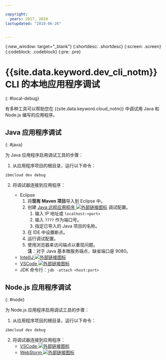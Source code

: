 ```yaml
---

copyright:
  years: 2017, 2018
lastupdated: "2018-06-26"


---
```

{:new_window: target="_blank"}
{:shortdesc: .shortdesc}
{:screen: .screen}
{:codeblock: .codeblock}
{:pre: .pre}

# {{site.data.keyword.dev_cli_notm}} CLI 的本地应用程序调试
{: #local-debug}

有多种工具可以帮助您在 {{site.data.keyword.cloud_notm}} 中调试用 Java 和 Node.js 编写的应用程序。

## Java 应用程序调试
{: #java}

为 Java 应用程序启用调试工具的步骤：

1. 从应用程序项目的根目录，运行以下命令：

```
ibmcloud dev debug
```

2. 将调试器连接到应用程序：

	* Eclipse
      1. 将**现有 Maven 项目**导入到 Eclipse 中。
      2. 创建 [Java 远程应用程序 ![外部链接图标](../../icons/launch-glyph.svg "外部链接图标")](http://help.eclipse.org/neon/index.jsp?topic=%2Forg.eclipse.jdt.doc.user%2Ftasks%2Ftask-remotejava_launch_config.htm) 调试配置。
      		1. 输入 IP 地址或 `localhost:<port>`  
      		2. 输入 `7777` 作为端口号。
      		3. 指定已导入的 Java 项目的名称。
      6. 在 IDE 中设置断点。
      7. 运行调试配置。
      8. 使用浏览器来访问端点以重现问题。  
	   **注**：对于 Java 基本微服务端点，缺省端口是 9080。
	* [IntelliJ ![外部链接图标](../../icons/launch-glyph.svg "外部链接图标")](https://www.jetbrains.com/help/idea/2016.3/run-debug-configuration-remote.html)
	* [VSCode ![外部链接图标](../../icons/launch-glyph.svg "外部链接图标")](https://marketplace.visualstudio.com/items?itemName=donjayamanne.javadebugger)
	* JDK 命令行：`jdb -attach <host:port>`

## Node.js 应用程序调试
{: #node}

为 Node.js 应用程序启用调试工具的步骤：

1. 从应用程序项目的根目录，运行以下命令：

```
ibmcloud dev debug
```

2. 将调试器连接到应用程序：
	* [VSCode ![外部链接图标](../../icons/launch-glyph.svg "外部链接图标")](https://blog.docker.com/2016/07/live-debugging-docker/)
	* [WebStorm ![外部链接图标](../../icons/launch-glyph.svg "外部链接图标")](https://blog.alexseifert.com/2016/10/25/debugging-node-js-in-a-docker-container-with-webstorm/)


<!--
## Swift application debugging - content from mike tunnicliffe
{: #swift}

Steps to enable debug for a Swift application:  

1. On the App server (or system where the Swift application will run), you must start the 'lldb server':
 - `lldb-server platform -->
<!-- listen <port number>`
2. On the App server, build the Kitura-based server application using the debug configuration:
 - `swift build debug`
3. On the App server, start the Kitura-based server application:
 - `./build/debug/Kitura-Starter`
4. On the client system (also known as the host system), start the 'lldb client':
 - `lldb`
5. Configure lldb client to connect to lldb-server:
 - `(lldb) platform select remote-linux`
 - `(lldb) platform connect connect://<ip address server>:<port number server>`
6. Execute commands to debug remote program:
 - `(lldb) process attach -->
<!--pid 3626`
-->
